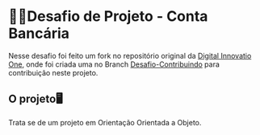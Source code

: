 # 🚀🚀Desafio de Projeto - Conta Bancária
Nesse desafio foi feito um fork no repositório original da [Digital Innovatio One](https://github.com/digitalinnovationone/trilha-python-dio), onde foi criada uma no Branch [Desafio-Contribuindo](https://github.com/edusousa78/trilha-python-dio/tree/desafio-contribuindo) para contribuição neste projeto.

## O projeto🖥
Trata se de um projeto em Orientação Orientada a Objeto. 

